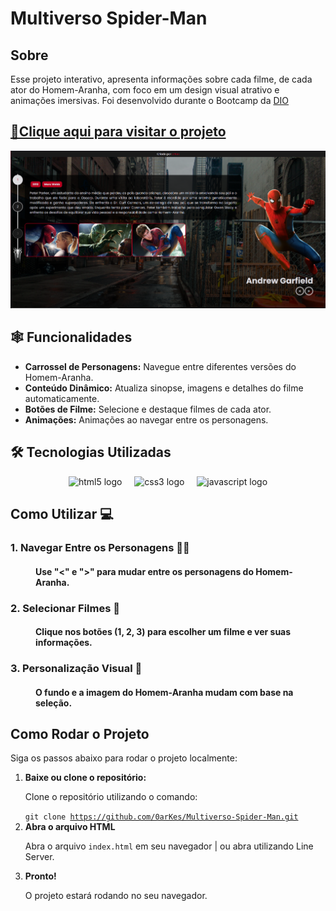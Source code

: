 # Multiverso Spider-Man

<H2>Sobre</H2>
<P>Esse projeto interativo, apresenta informações sobre cada filme, de cada ator do Homem-Aranha, com foco em um design visual atrativo e animações imersivas. Foi desenvolvido durante o Bootcamp da <a href="https://web.dio.me/track/coding-future-front-end-do-zero">DIO</a></P>

<h2><a href="https://0arkes.github.io/Multiverso-Spider-Man/">📸Clique aqui para visitar o projeto</a></h2>

<img src="github/pg.png" alt="">

<div>
    <h2>🕸️ Funcionalidades</h2>
    <ul>
        <li><strong>Carrossel de Personagens:</strong> Navegue entre diferentes versões do Homem-Aranha.</li>
        <li><strong>Conteúdo Dinâmico:</strong> Atualiza sinopse, imagens e detalhes do filme automaticamente.</li>
        <li><strong>Botões de Filme:</strong> Selecione e destaque filmes de cada ator.</li>
        <li><strong>Animações:</strong> Animações ao navegar entre os personagens.</li>
    </ul>
</div>

<h2>🛠️ Tecnologias Utilizadas</h2>

<div align="center">
    <img src="https://cdn.jsdelivr.net/gh/devicons/devicon/icons/html5/html5-original.svg" height="40" alt="html5 logo"  />
    <img width="12" />
    <img src="https://cdn.jsdelivr.net/gh/devicons/devicon/icons/css3/css3-original.svg" height="40" alt="css3 logo"  />
    <img width="12" />
    <img src="https://cdn.jsdelivr.net/gh/devicons/devicon/icons/javascript/javascript-original.svg" height="40" alt="javascript logo"  />
</div>

<div>
    <h2>Como Utilizar 💻</h2>
    <dl>
        <dt><h3>1. Navegar Entre os Personagens 🚶‍♂️</h3></dt>
        <dd><h4>Use "<" e ">" para mudar entre os personagens do Homem-Aranha.</h4></dd>
        <dt><h3>2. Selecionar Filmes 🎥</h3></dt>
        <dd><h4>Clique nos botões (1, 2, 3) para escolher um filme e ver suas informações.</h4></dd>
        <dt><h3>3. Personalização Visual 🎨</h3></dt>
        <dd><h4>O fundo e a imagem do Homem-Aranha mudam com base na seleção.</h4></dd>
    </dl>
</div>

<section>
    <h2>Como Rodar o Projeto</h2>
    <p>Siga os passos abaixo para rodar o projeto localmente:</p>
    <ol>
        <li><strong>Baixe ou clone o repositório:</strong> 
            <p>Clone o repositório utilizando o comando:</p>
            <code>git clone <a href="https://github.com/0arKes/Multiverso-Spider-Man.git">https://github.com/0arKes/Multiverso-Spider-Man.git</a></code>
        </li>
        <li><strong>Abra o arquivo HTML</strong> 
            <p>Abra o arquivo <code>index.html</code> em seu navegador | ou abra utilizando Line Server.</p>
        </li>
        <li><strong>Pronto!</strong> 
            <p>O projeto estará rodando no seu navegador.</p>
        </li>
    </ol>
</section>
